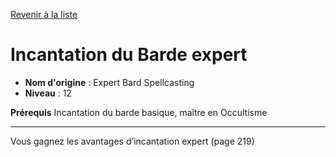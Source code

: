 [Revenir à la liste](list.md)

# Incantation du Barde expert

 * **Nom d'origine** : Expert Bard Spellcasting
 * **Niveau** : 12


<p><strong>Prérequis</strong> Incantation du barde basique, maître en Occultisme</p>
<hr>
<p>Vous gagnez les avantages d’incantation expert (page 219)</p>